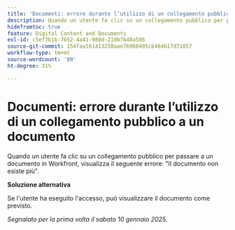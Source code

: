 ```yaml
---
title: 'Documenti: errore durante l’utilizzo di un collegamento pubblico a un documento'
description: Quando un utente fa clic su un collegamento pubblico per passare a un documento in Workfront, visualizza un errore.
hidefromtoc: true
feature: Digital Content and Documents
exl-id: c5ef7b1b-7652-4a41-980d-210b7b48a586
source-git-commit: 154faa161413258aae76968495cb464b17d71857
workflow-type: tm+mt
source-wordcount: '80'
ht-degree: 31%

---
```


# Documenti: errore durante l’utilizzo di un collegamento pubblico a un documento

<!--
>[!NOTE]
>
>This issue has been resolved.-->

Quando un utente fa clic su un collegamento pubblico per passare a un documento in Workfront, visualizza il seguente errore: &quot;Il documento non esiste più&quot;.

**Soluzione alternativa**

Se l&#39;utente ha eseguito l&#39;accesso, può visualizzare il documento come previsto.

_Segnalato per la prima volta il sabato 10 gennaio 2025._
